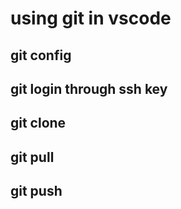 # using git in vscode
## git config
## git login through ssh key
## git clone
## git pull
## git push

